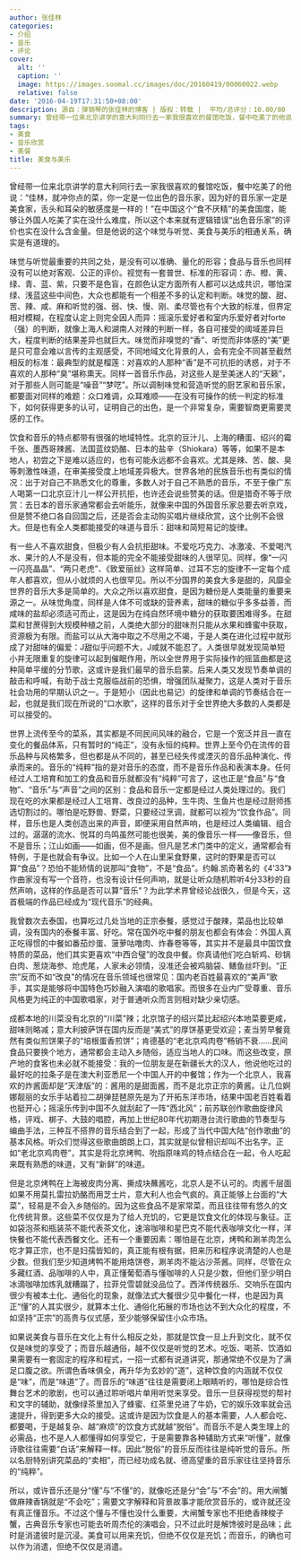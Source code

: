 ```yaml
---
author: 张佳林
categories:
- 介绍
- 音乐
- 评论
cover:
  alt: ''
  caption: ''
  image: https://images.soomal.cc/images/doc/20160419/00060022.webp
  relative: false
date: '2016-04-19T17:31:50+08:00'
description: 源自：弹钢琴的张佳林的博客 | 版权：转载 |  平均/总评分：10.00/80
summary: 曾经带一位来北京讲学的意大利同行去一家我很喜欢的餐馆吃饭，餐中吃美了的他说：“佳林，就冲你点的菜，你一定是一位出色的音乐家，因为好的音乐家一定是美食家，舌头和耳朵的敏感度是一样的！”在中国这个“食不厌精”的美食国度，能够让外国人吃美了实在没什么难度，所以……
tags:
- 美食
- 音乐欣赏
- 美餐
title: 美食与美乐
---
```


曾经带一位来北京讲学的意大利同行去一家我很喜欢的餐馆吃饭，餐中吃美了的他说：“佳林，就冲你点的菜，你一定是一位出色的音乐家，因为好的音乐家一定是美食家，舌头和耳朵的敏感度是一样的！”在中国这个“食不厌精”的美食国度，能够让外国人吃美了实在没什么难度，所以这个本来就有逻辑错误“出色音乐家”的评价也实在没什么含金量。但是他说的这个味觉与听觉、美食与美乐的相通关系，确实是有道理的。

味觉与听觉最重要的共同之处，是没有可以准确、量化的形容；食品与音乐也同样没有可以绝对客观、公正的评价。视觉有一套普世、标准的形容词：赤、橙、黄、绿、青、蓝、紫，只要不是色盲，在颜色认定方面所有人都可以达成共识，哪怕深绿、浅蓝这些中间色，大众也都能有一个相差不多的认定和判断。味觉的酸、甜、苦、辣、咸、麻和听觉的强、弱、快、慢、刚、柔尽管也有个大致的标准，但界定相对模糊，在程度认定上则完全因人而异：摇滚乐爱好者和室内乐爱好者对forte（强）的判断，就像上海人和湖南人对辣的判断一样，各自可接受的阈域差异巨大，程度判断的结果差异也就巨大。味觉而非嗅觉的“香”、听觉而非体感的“美”更是只可意会难以言传的主观感受，不同地域文化背景的人，会有完全不同甚至截然相反的标准：最典型的就是榴莲：对喜欢的人那种“香”是不可抗拒的诱惑，对于不喜欢的人那种“臭”堪称熏天。同样一首音乐作品，对这些人是至美迷人的“天籁”，对于那些人则可能是“噪音”“梦呓”。所以调制味觉和营造听觉的厨艺家和音乐家，都要面对同样的难题：众口难调，众耳难顺――在没有可操作的统一判定的标准下，如何获得更多的认可，证明自己的出色，是一个非常复杂，需要智商更需要灵感的工作。

饮食和音乐的特点都带有很强的地域特性。北京的豆汁儿、上海的糟蛋、绍兴的霉千张、墨西哥辣酱、法国蓝纹奶酪、日本的盐辛（Shiokara）等等，如果不是本地人，初尝之下是难以适应的，也有可能永远都不会喜欢。尤其是辣、苦、酸、臭等刺激性味道，在审美接受度上地域差异极大。世界各地的民族音乐也有类似的情况：出于对自己不熟悉文化的尊重，多数人对于自己不熟悉的音乐，不至于像广东人喝第一口北京豆汁儿一样公开抗拒，也许还会说些赞美的话。但是猎奇不等于欣赏：去日本的音乐家通常都会去听能乐，就像来中国的外国音乐家总要去听京戏，但是赞不绝口各自回国之后，还是否会主动购买唱片继续欣赏，这个比例不会很大。但是也有全人类都能接受的味道与音乐：甜味和简短易记的旋律。

有一些人不喜欢甜食，但极少有人会抗拒甜味。不爱吃巧克力、冰激凌、不爱喝汽水、果汁的人不是没有，但本能的完全不能接受甜味的人很罕见。同样，像“一闪一闪亮晶晶”、“两只老虎”、《致爱丽丝》这样简单、过耳不忘的旋律不一定每个成年人都喜欢，但从小就烦的人也很罕见。所以不分国界的美食大多是甜的，风靡全世界的音乐大多是简单的。大众之所以喜欢甜食，是因为糖份是人类能量的重要来源之一。从味觉角度，同样是人体不可或缺的营养素，甜味的糖似乎多多益善，而咸味的盐却必须适可而止，这是因为在纯自然环境中糖分的获取要困难得多。在甜菜和甘蔗得到大规模种植之前，人类绝大部分的甜味剂只能从水果和蜂蜜中获取，资源极为有限。而盐可以从大海中取之不尽用之不竭，于是人类在进化过程中就形成了对甜味的偏爱：J甜似乎问题不大，J咸就不能忍了。人类很早就发现简单短小并无限重复的旋律可以起到催眠作用，所以全世界用于实际操作的摇篮曲都是这种简单平缓的分节歌，这或许是我们最早的音乐启蒙。后来人类又发现节奏单调的敲击和呼喊，有助于战士克服临战前的恐惧，增强团队凝聚力，这是人类对于音乐社会功用的早期认识之一。于是短小（因此也易记）的旋律和单调的节奏结合在一起，也就是我们现在所说的“口水歌”，这样的音乐对于全世界绝大多数的人类都是可以接受的。

世界上流传至今的菜系，其实都是不同民间风味的融合，它是一个宽泛并且一直在变化的餐品体系，只有暂时的“纯正”，没有永恒的纯粹。世界上至今仍在流传的音乐品种与风格繁多，但也都是从不同的，甚至已经失传或湮灭的音乐品种演化、传承而来的。音乐的“纯粹”指的是对音乐的态度，而不是音乐作品和表演本身。任何经过人工培育和加工的食品和音乐就都没有“纯粹”可言了，这也正是“食品”与“食物”、“音乐”与“声音”之间的区别：食品和音乐一定都是经过人类处理过的。我们现在吃的水果都是经过人工培育、改良过的品种，生牛肉、生鱼片也是经过厨师拣选切割过的。哪怕是吃野兽、野菜，只要经过烹调，就都可以视为“饮食作品”。同样，音乐也是人类创造出来的声音，即便采用自然声响，也是经过人类编辑、组合过的。潺潺的流水、悦耳的鸟鸣虽然可能也很美，美的像音乐一样――像音乐，但不是音乐；江山如画――如画，但不是画。但凡是艺术门类中的定义，通常都会有特例，于是也就会有争议。比如一个人在山里采食野果，这时的野果是否可以算“食品”？恐怕不能矫情的说那叫“食物”，不是“食品”。约翰.凯奇著名的《4’33”》作曲家没有写一个音符，也没有设计任何声响，就是让听众随机聆听4分33秒的自然声响，这样的作品是否可以算“音乐”？为此学术界曾经论战很久，但是今天，这首极端的作品已经成为“现代音乐”的经典。

我曾数次去泰国，也算吃过几处当地的正宗泰餐，感觉过于酸辣，菜品也比较单调，没有国内的泰餐丰富、好吃。常在国外吃中餐的朋友也都会有体会：外国人真正吃得惯的中餐如番茄炒蛋、菠萝咕噜肉、炸春卷等等，其实并不是最具中国饮食特质的菜品，他们其实更喜欢“中西合璧”的改良中餐。你真请他们吃白斩鸡、砂锅白肉、葱烧海参、炝虎尾，人家未必领情，没准还会被鸡脑袋、鳝鱼丝吓到。“正宗”反而不如“改良”的情况在音乐领域也很常见：国内老百姓最喜欢的“美声”歌手，其实是能够将中国特色巧妙融入演唱的歌唱家。而很多在业内广受尊重、音乐风格更为纯正的中国歌唱家，对于普通听众而言则相对缺少亲切感。

成都本地的川菜没有北京的“川菜”辣；北京馆子的绍兴菜比起绍兴本地菜要更咸，甜味则略减；意大利披萨饼在国内反而是“美式”的厚饼基更受欢迎；麦当劳早餐竟然有类似煎饼果子的“培根蛋香煎饼”；肯德基的“老北京鸡肉卷”畅销不衰……民间食品只要换个地方，通常都会主动入乡随俗，适应当地人的口味。而这些改变，原产地的食客也未必就不能接受：我的一位朋友是在新疆长大的汉人，他说他吃过的最好吃的拉条子是在澳大利亚悉尼一个中国人开的中餐馆；作为一个北京人，我喜欢的炸酱面却是“天津版”的：酱用的是甜面酱，而不是北京正宗的黄酱。让几位婀娜靓丽的女乐手站着拉二胡弹琵琶原先是为了开拓东洋市场，结果中国老百姓看着也挺开心；摇滚乐传到中国不久就刮起了一阵“西北风”；前苏联创作歌曲旋律风格，评戏、梆子、大鼓的唱腔，再加上世纪80年代初期港台流行歌曲的节奏型与编曲手法，三种互不搭界的音乐结合到了一起，形成了当代中国大陆“创作歌曲”的基本风格。听众们觉得这些歌曲朗朗上口，其实就是似曾相识却叫不出名字。正如“老北京鸡肉卷”，其实是将北京烤鸭、吮指原味鸡的特点结合在一起，令人吃起来既有熟悉的味道，又有“新鲜”的味道。

但是北京烤鸭在上海被皮肉分离、撕成块蘸酱吃，北京人是不认可的。肉酱千层面如果不用莫扎雷拉奶酪而用芝士片，意大利人也会气疯的。真正能够上台面的“大菜”，轻易是不会入乡随俗的。因为这些食品不是家常菜，而且往往带有悠久的文化传统背景。这些菜不仅仅是为了给人充饥的，它更是饮食文化的体现与象征。正如袋泡茶和瓶装茶不能代表茶文化，速溶咖啡和星巴克不能代表咖啡文化一样，洋快餐也不能代表西餐文化。还有一个重要因素：哪怕是在北京，烤鸭和涮羊肉怎么吃才算正宗，也不是妇孺皆知的，真正能有根有据，把来历和程序说清楚的人也是少数。但我们至少知道烤鸭不能用烙饼卷，涮羊肉不能沾沙茶酱。同样，尽管在众多藏红酒、品咖啡的人中，真正懂葡萄酒与懂咖啡的人只是少数，但他们至少明白冰滴咖啡加炼乳就糟蹋了，拉菲兑雪碧就没品位了。西洋传统器乐、交响乐在国内很少有被本土化、通俗化的现象，就像法式大餐很少见中餐化一样，也是因为真正“懂”的人其实很少，就算本土化、通俗化拓展的市场也达不到大众化的程度，不如坚持“正宗”的高贵与仪式感，至少能够保留住小众市场。

如果说美食与音乐在文化上有什么相反之处，那就是饮食一旦上升到文化，就不仅仅是味觉的享受了；而音乐越通俗，越不仅仅是听觉的艺术。吃饭、喝茶、饮酒如果需要有一套固定的程序和程式，一招一式都有说道讲究，那通常绝不仅是为了满足口腹之欲。所谓色香味俱全，再升华为玄妙的“道”，这种饮食的内涵就不仅仅是“味”，而是“味道”了。而音乐的“味道”往往是需要闭上眼睛听的，哪怕是综合性舞台艺术的歌剧，也可以通过聆听唱片单用听觉来享受。音乐一旦获得视觉的帮衬和文字的辅助，就像绿茶里加入了蜂蜜、红茶里兑进了牛奶，它的娱乐效率就会迅速提升，得到更多大众的接受。这或许是因为饮食是人的基本需要，人人都会吃、都要喝，于是越复杂、越“麻烦”的饮食方式就越“脱俗”。而音乐不是人类生理上的必需品，也不是人人都懂得如何享受它，于是需要靠各种辅助方式来“听懂”，就像诗歌往往需要“白话”来解释一样。因此“脱俗”的音乐反而往往是纯听觉的音乐。所以名厨特别讲究菜品的“卖相”，而已经功成名就、德高望重的音乐家往往坚持音乐的“纯粹”。

所以，或许音乐还是分“懂”与“不懂”的，就像吃还是分“会”与“不会”的。用大闸蟹做麻辣香锅就是“不会吃”；需要文字解释和背景故事才能欣赏音乐的，或许就还没有真正懂音乐。不过这个懂与不懂也没什么重要，大闸蟹专家也不拒绝香辣梭子蟹，古典音乐专家也可能去听周杰伦的演唱会，只不过此时是解馋彼时是品味；此时是消遣彼时是沉浸。美食可以用来充饥，但绝不仅仅是充饥；而音乐，的确也可以作为消遣，但绝不仅仅是消遣。